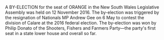 A BY-ELECTION for the seat of ORANGE in the New South Wales Legislative Assembly was held on 12 November 2016. The by-election was triggered by the resignation of Nationals MP Andrew Gee on 6 May to contest the division of Calare at the 2016 federal election. The by-election was won by Philip Donato of the Shooters, Fishers and Farmers Party—the party's first seat in a state lower house and overall so far.
